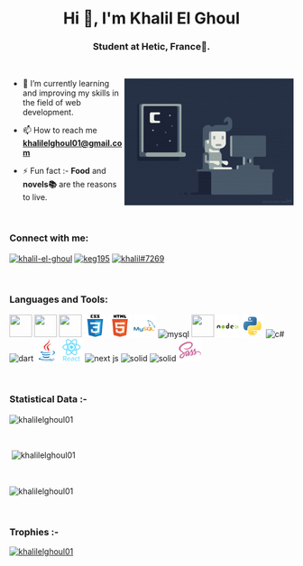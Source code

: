 <h1 align="center">Hi 👋, I'm Khalil El Ghoul</h1>
<h3 align="center">Student at Hetic, France🌟.</h3>

<br>

<p><img align="right" style="width:300px;" src="https://raw.githubusercontent.com/khalilelghoul01/khalilelghoul01/main/images/dev.gif" alt="khalilelghoul01" /></p>

- 🌱 I’m currently learning and improving my skills in the field of web development.

- 📫 How to reach me **khalilelghoul01@gmail.com**

- ⚡ Fun fact :- **Food** and **novels📚** are the reasons to live.

<br>

<h3 align="left">Connect with me:</h3>
<p align="left">
  <a href="https://www.linkedin.com/in/khalil-el-ghoul/" target="blank"><img align="center"
      src="https://raw.githubusercontent.com/rahuldkjain/github-profile-readme-generator/master/src/images/icons/Social/linked-in-alt.svg"
      alt="khalil-el-ghoul" height="30" width="40" /></a> 
  <a href="https://instagram.com/keg195" target="blank"><img align="center"
      src="https://raw.githubusercontent.com/rahuldkjain/github-profile-readme-generator/master/src/images/icons/Social/instagram.svg"
      alt="keg195" height="30" width="40" /></a> 
  <a href="khalil#7269" target="blank"><img align="center"
      src="https://upload.wikimedia.org/wikipedia/fr/thumb/4/4f/Discord_Logo_sans_texte.svg/1818px-Discord_Logo_sans_texte.svg.png"
      alt="khalil#7269" height="40" width="40" /></a> 
</p>

<br>

<h3 align="left">Languages and Tools:</h3>
<p align="left"> 
<img src="https://upload.wikimedia.org/wikipedia/commons/thumb/4/4c/Typescript_logo_2020.svg/1024px-Typescript_logo_2020.svg.png" width="40" height="40" />


<img src="https://cdn.pixabay.com/photo/2015/04/23/17/41/javascript-736400_1280.png"  width="40" height="40" />

<img src="https://upload.wikimedia.org/wikipedia/commons/thumb/d/d5/Tailwind_CSS_Logo.svg/2048px-Tailwind_CSS_Logo.svg.png"  width="40" height="40" />
  <img src="https://raw.githubusercontent.com/devicons/devicon/master/icons/css3/css3-original-wordmark.svg" alt="css3" width="40" height="40" />
  <img src="https://raw.githubusercontent.com/devicons/devicon/master/icons/html5/html5-original-wordmark.svg" alt="html5" width="40" height="40" />

  <img src="https://raw.githubusercontent.com/devicons/devicon/master/icons/mysql/mysql-original-wordmark.svg" alt="mysql" width="40" height="40" />
  <img src="https://www.stackhero.io/assets/src/images/servicesLogos/openGraphVersions/mongodb.png?8aee1a38" alt="mysql" width="40" height="30" />


<img src="https://firebase.google.com/static/images/brand-guidelines/logo-logomark.png?hl=es-419"  width="40" height="40" />

  <img src="https://raw.githubusercontent.com/devicons/devicon/master/icons/nodejs/nodejs-original-wordmark.svg" alt="nodejs" width="40" height="40" />

  <img src="https://raw.githubusercontent.com/devicons/devicon/master/icons/python/python-original.svg" alt="python" width="40" height="40" /> 
  <img src="https://blog.bracketshow.com/wp-content/uploads/2021/07/csharp.png" alt="c#" width="40" height="40" />
  <img src="https://upload.wikimedia.org/wikipedia/commons/thumb/7/7e/Dart-logo.png/768px-Dart-logo.png" alt="dart" width="40" height="40" />
  <img src="https://raw.githubusercontent.com/devicons/devicon/master/icons/java/java-original.svg" alt="java" width="40" height="40" />
  <img src="https://raw.githubusercontent.com/devicons/devicon/master/icons/react/react-original-wordmark.svg" alt="react" width="40" height="40" />
  <img src="https://seeklogo.com/images/N/next-js-logo-8FCFF51DD2-seeklogo.com.png" alt="next js" width="40" height="40" />
  <img src="https://www.saashub.com/images/app/service_logos/192/9an5asiegmnh/large.png?1633819212" alt="solid" width="40" height="40" />
  <img src="https://upload.wikimedia.org/wikipedia/commons/thumb/1/1b/Svelte_Logo.svg/1200px-Svelte_Logo.svg.png" alt="solid" width="40" height="40" />
  <img src="https://raw.githubusercontent.com/devicons/devicon/master/icons/sass/sass-original.svg" alt="sass" width="40" height="40" />
  
 </p>

<br>

<h3>Statistical Data :-</h3>
<p><img align="center"
    src="https://github-readme-stats.vercel.app/api/top-langs?username=khalilelghoul01&show_icons=true&locale=en&bg_color=0d1117&text_color=ffffff&layout=compact"
    alt="khalilelghoul01" 
    bg_color=#808080/></p>

<br>

<p>&nbsp;<img align="center" src="https://github-readme-stats.vercel.app/api?username=khalilelghoul01&show_icons=true&locale=en&bg_color=0d1117&text_color=ffffff&repo=convoychat"
    alt="khalilelghoul01" /></p>

<br>

<p><img align="center" src="https://github-readme-streak-stats.herokuapp.com/?user=khalilelghoul01&theme=dark&background=0d1117&date_format=M%20j%5B%2C%20Y%5D" alt="khalilelghoul01" /></p>

<br>
<h3>Trophies :-</h3>
<p align="left"> <a href="https://github.com/ryo-ma/github-profile-trophy"><img
      src="https://github-profile-trophy.vercel.app/?username=khalilelghoul01&bg_color=0d1117&text_color=ffffff" alt="khalilelghoul01" /></a> </p>


